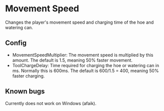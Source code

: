 # Movement Speed
Changes the player's movement speed and charging time of the hoe and watering can.

## Config
* MovementSpeedMultiplier: The movement speed is multiplied by this amount. The default is 1.5, meaning 50% faster movement. 
* ToolChargeDelay: Time required for charging the hoe or watering can in ms. Normally this is 600ms. The default is 600/1.5 = 400, meaning 50% faster charging.

## Known bugs
Currently does not work on Windows (afaik).

